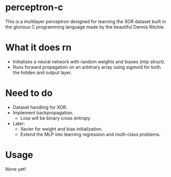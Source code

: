 # perceptron-c
This is a multilayer perceptron designed for learning the XOR dataset built in the glorious C programming
language made by the beautiful Dennis Ritchie.

# What it does rn
- Initializes a neural network with random weights and biases (mlp struct).
- Runs forward propagation on an arbitrary array using sigmoid for both the hidden and output 
layer.

# Need to do
- Dataset handling for XOR.
- Implement backpropagation.
  - Loss will be binary cross entropy.
- Later: 
  - Xavier for weight and bias initialization.
  - Extend the MLP into learning regression and multi-class problems.

# Usage
None yet!
